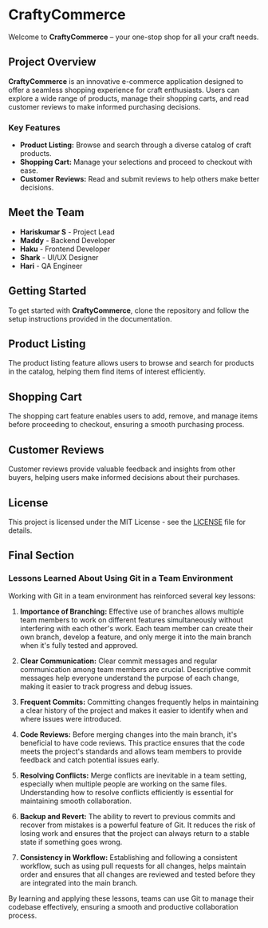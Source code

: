 # CraftyCommerce

Welcome to **CraftyCommerce** – your one-stop shop for all your craft needs.

## Project Overview

**CraftyCommerce** is an innovative e-commerce application designed to offer a seamless shopping experience for craft enthusiasts. Users can explore a wide range of products, manage their shopping carts, and read customer reviews to make informed purchasing decisions.

### Key Features

- **Product Listing:** Browse and search through a diverse catalog of craft products.
- **Shopping Cart:** Manage your selections and proceed to checkout with ease.
- **Customer Reviews:** Read and submit reviews to help others make better decisions.

## Meet the Team

- **Hariskumar S** - Project Lead
- **Maddy** - Backend Developer
- **Haku** - Frontend Developer
- **Shark** - UI/UX Designer
- **Hari** - QA Engineer

## Getting Started

To get started with **CraftyCommerce**, clone the repository and follow the setup instructions provided in the documentation.

## Product Listing
The product listing feature allows users to browse and search for products in the catalog, helping them find items of interest efficiently.

## Shopping Cart
The shopping cart feature enables users to add, remove, and manage items before proceeding to checkout, ensuring a smooth purchasing process.

## Customer Reviews
Customer reviews provide valuable feedback and insights from other buyers, helping users make informed decisions about their purchases.

## License

This project is licensed under the MIT License - see the [LICENSE](LICENSE) file for details.



## Final Section

### Lessons Learned About Using Git in a Team Environment

Working with Git in a team environment has reinforced several key lessons:

1. **Importance of Branching:** Effective use of branches allows multiple team members to work on different features simultaneously without interfering with each other's work. Each team member can create their own branch, develop a feature, and only merge it into the main branch when it's fully tested and approved.

2. **Clear Communication:** Clear commit messages and regular communication among team members are crucial. Descriptive commit messages help everyone understand the purpose of each change, making it easier to track progress and debug issues.

3. **Frequent Commits:** Committing changes frequently helps in maintaining a clear history of the project and makes it easier to identify when and where issues were introduced.

4. **Code Reviews:** Before merging changes into the main branch, it's beneficial to have code reviews. This practice ensures that the code meets the project's standards and allows team members to provide feedback and catch potential issues early.

5. **Resolving Conflicts:** Merge conflicts are inevitable in a team setting, especially when multiple people are working on the same files. Understanding how to resolve conflicts efficiently is essential for maintaining smooth collaboration.

6. **Backup and Revert:** The ability to revert to previous commits and recover from mistakes is a powerful feature of Git. It reduces the risk of losing work and ensures that the project can always return to a stable state if something goes wrong.

7. **Consistency in Workflow:** Establishing and following a consistent workflow, such as using pull requests for all changes, helps maintain order and ensures that all changes are reviewed and tested before they are integrated into the main branch.

By learning and applying these lessons, teams can use Git to manage their codebase effectively, ensuring a smooth and productive collaboration process.

